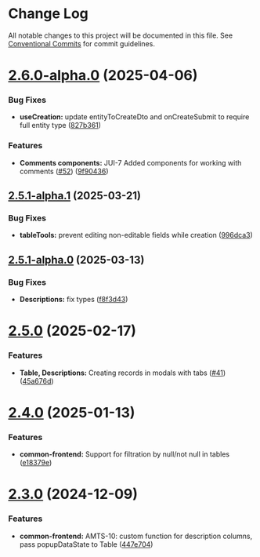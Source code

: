 # Change Log

All notable changes to this project will be documented in this file.
See [Conventional Commits](https://conventionalcommits.org) for commit guidelines.

# [2.6.0-alpha.0](https://github.com/boarteam/boar-pack/compare/@boarteam/boar-pack-common-frontend@2.5.1-alpha.1...@boarteam/boar-pack-common-frontend@2.6.0-alpha.0) (2025-04-06)


### Bug Fixes

* **useCreation:** update entityToCreateDto and onCreateSubmit to require full entity type ([827b361](https://github.com/boarteam/boar-pack/commit/827b361057e8c782d5914454e9d639d7d538cc21))


### Features

* **Comments components:** JUI-7 Added components for working with comments ([#52](https://github.com/boarteam/boar-pack/issues/52)) ([9f90436](https://github.com/boarteam/boar-pack/commit/9f90436462d4766df8a667f362dc074618113af8))





## [2.5.1-alpha.1](https://github.com/boarteam/boar-pack/compare/@boarteam/boar-pack-common-frontend@2.5.1-alpha.0...@boarteam/boar-pack-common-frontend@2.5.1-alpha.1) (2025-03-21)


### Bug Fixes

* **tableTools:** prevent editing non-editable fields while creation ([996dca3](https://github.com/boarteam/boar-pack/commit/996dca3535d0bd75052c1ed3dc0526abd4f54425))





## [2.5.1-alpha.0](https://github.com/boarteam/boar-pack/compare/@boarteam/boar-pack-common-frontend@2.5.0...@boarteam/boar-pack-common-frontend@2.5.1-alpha.0) (2025-03-13)


### Bug Fixes

* **Descriptions:** fix types ([f8f3d43](https://github.com/boarteam/boar-pack/commit/f8f3d4395122961074ab26be43e0541b9ef9ccca))





# [2.5.0](https://github.com/boarteam/boar-pack/compare/@boarteam/boar-pack-common-frontend@2.4.0...@boarteam/boar-pack-common-frontend@2.5.0) (2025-02-17)


### Features

* **Table, Descriptions:** Creating records in modals with tabs ([#41](https://github.com/boarteam/boar-pack/issues/41)) ([45a676d](https://github.com/boarteam/boar-pack/commit/45a676da993df37b9486691f9479c1539aa3234d))





# [2.4.0](https://github.com/boarteam/boar-pack/compare/@boarteam/boar-pack-common-frontend@2.3.0...@boarteam/boar-pack-common-frontend@2.4.0) (2025-01-13)


### Features

* **common-frontend:** Support for filtration by null/not null in tables ([e18379e](https://github.com/boarteam/boar-pack/commit/e18379e1ccb79e49d09b4d2b5d14bb7bc451db6b))





# [2.3.0](https://github.com/boarteam/boar-pack/compare/@boarteam/boar-pack-common-frontend@2.1.0...@boarteam/boar-pack-common-frontend@2.3.0) (2024-12-09)


### Features

* **common-frontend:** AMTS-10: custom function for description columns, pass popupDataState to Table ([447e704](https://github.com/boarteam/boar-pack/commit/447e704c7a29eefa6e19e063a0d0477823ae1739))

